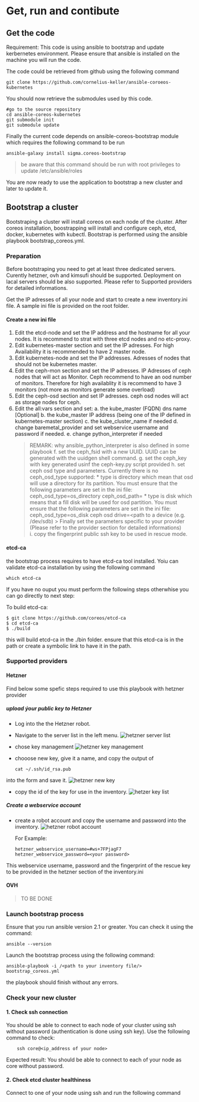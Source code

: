 # Get, run and contibute #
## Get the code ##

Requirement: This code is using ansible to bootstrap and update kerbernetes environment. Please ensure that ansible is installed on the machine you will run the code.

The code could be retrieved from github using the following command
```
git clone https://github.com/cornelius-keller/ansible-coroeos-kubernetes
```
You should now retrieve the submodules used by this code. 

```
#go to the source repository
cd ansible-coreos-kubernetes
git submodule init 
git submodule update
```

Finally the current code depends on ansible-coreos-bootstrap module which requires the following command to be run

```
ansible-galaxy install sigma.coreos-bootstrap
```

> be aware that this command should be run with root privileges to update /etc/ansible/roles


You are now ready to use the application to bootstrap a new cluster and later to update it. 

## Bootstrap a cluster ##

Bootstraping a cluster will install coreos on each node of the cluster. After coreos installation, boostrapping will install and configure ceph, etcd, docker, kubernetes with kubectl.
Bootstrap is performed using the ansible playbook bootstrap_coreos.yml.

### Preparation ###

Before bootstraping you need to get at least three dedicated servers. 
Curently hetzner, ovh and kimsufi should be supported. Deployment on lacal servers should be also supported. Please refer to Supported providers for detailed informations.

Get the IP adresses of all your node and start to create a new inventory.ini file. 
A sample ini file is provided on the root folder.

#### Create a new ini file ####

1. Edit the etcd-node and set the IP address and the hostname for all your nodes. It is recommend to strat with three etcd nodes and no etc-proxy.
2. Edit kubernetes-master section and set the IP adresses. For high Availability it is recommended to have 2 master node.
3. Edit kubernetes-node and set the IP addresses. Adresses of nodes that should not be kubernetes master.
4. Edit the ceph-mon section and set the IP adresses. IP Adresses of ceph nodes that will act as Monitor. Ceph recommend to have an ood number of monitors. Therefore for high availablity it is recommend to have 3 monitors (not more as monitors generate some overload)
5. Edit the ceph-osd section and set IP adresses. ceph osd nodes will act as storage nodes for ceph.
6. Edit the all:vars section and set:
	a. the kube_master (FQDN) dns name [Optional]
	b. the kube_master IP address (being one of the IP defined in kubernetes-master section)
	c. the kube_cluster_name if needed
	d. change baremetal_provider and set webservice username and password if needed.
	e. change python_interpreter if needed
    > REMARK: why ansible_python_interpreter is also defined in some playbook
	f. set the ceph_fsid with a new UUID. UUID can be generated with the uuidgen shell command.
	g. set the ceph_key with key generated usinf the ceph-key.py script provided
	h. set ceph osd type and parameters. Currently there is no ceph_osd_type supported:
		* type is directory which mean that osd will use a directory for its partition. You must ensure that the following parameters are set in the ini file:  
			ceph_osd_type=os_directory
			ceph_osd_path=<path to a local dir>
		* type is disk which means that a fill disk will be used for osd partition. You must ensure that the following parameters are set in the ini file:
			ceph_osd_type=os_disk
			ceph osd drive=<path to a device (e.g. /dev/sdb) >
	Finally set the parameters specific to your provider (Please refer to the provider section for detailed informations)		
	i. copy the fingerprint public ssh key to be used in rescue mode.

#### etcd-ca #####

the bootstrap process requires to have etcd-ca tool installed. Yoiu can validate etcd-ca installation by using the following command

```
which etcd-ca
```
If you have no ouput you must perform the following steps otherwhise you can go directly to next step:

To build etcd-ca:

```
$ git clone https://github.com/coreos/etcd-ca
$ cd etcd-ca
$ ./build
```
this will build etcd-ca in the ./bin folder.
ensure that this etcd-ca is in the path or create a symbolic link to have it in the path.


### Supported providers ###
#### Hetzner ####
Find below some spefic steps required to use this playbook with hetzner provider

##### upload ýour public key to Hetzner
* Log into the the Hetzner robot.
* Navigate to the server list in the left menu.
![hetzner server list](assets/hetzner_server_list.png "Hetzner Server List")

* chose key management
  ![hetzner key management](assets/hetzner_key_management.png "Logo Key Managemet")
* chooose new key, give it a name, and copy the output of

  `cat ~/.ssh/id_rsa.pub`

 into the form and save it.
 ![hetzner new key](assets/hetzner_add_key.png)

* copy the id of the key for use in the inventory. ![hetzer key list](assets/hetzner_key_list.png)

##### Create a webservice account
* create a robot account and copy the username and password into the inventory.
![hetzner robot account](assets/hetzner_webservice_user.png)

  For Example:

      hetzner_webservice_username=#ws+7FPjagF7
      hetzner_webservice_password=<your password>

This webservice username, password and the fingerprint of the rescue key to be provided in the hetzner section of the inventory.ini

#### OVH ####
> TO BE DONE


### Launch bootstrap process ###

Ensure that you run ansible version 2.1 or greater. You can check it using the command:

```
ansible --version
```

Launch the bootstrap process using the following command:

```
ansible-playbook -i /<path to your inventory file/> bootstrap_coreos.yml
```

the playbook should finish without any errors.

### Check your new cluster ###

#### 1. Check ssh connection ####
You should be able to connect to each node of your cluster using ssh without password (authentication is done using ssh key). Use the following command to check:

```
	ssh core@<ip_address of your node>
```

Expected result: You should be able to connect to each of your node as core without password.

#### 2. Check etcd cluster healthiness ####
Connect to one of your node using ssh and run the following command

```

```
